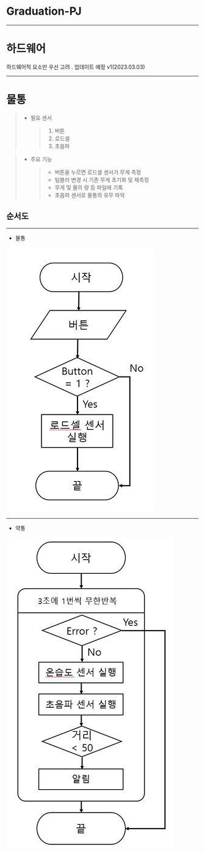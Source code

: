 # Graduation-PJ
------------------------------------
하드웨어
================================================
  하드웨어적 요소만 우선 고려 . 업데이트 예정 v1(2023.03.03)

-------------------------

# 물통

> - 필요 센서    
>	>	1. 버튼    
>	>	2. 로드셀   
>	>	3. 초음파



> - 주요 기능    
> 	> - 버튼을 누르면 로드셀 센서가 무게 측정
>	> - 텀블러 변경 시 기존 무게 초기화 및 재측정    
>	> - 무게 및 물의 량 등 파일에 기록
>	> - 초음파 센서로 물통의 유무 파악 

## 순서도 
---------------------
- 물통   
<img src="./image/water_bottle_flowchart.JPG">

-------------------
- 약통
<img src="./image/medicine_flowchart.JPG"> 
